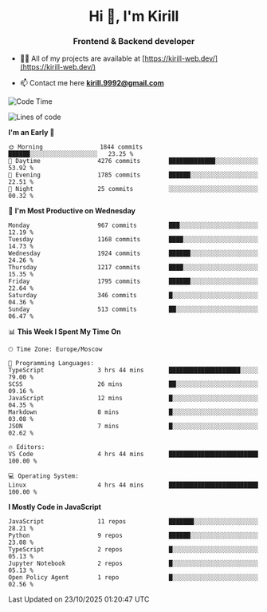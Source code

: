 <h1 align="center">Hi 👋, I'm Kirill</h1>
<h3 align="center">Frontend & Backend developer</h3>

- 👨‍💻 All of my projects are available at [https://kirill-web.dev/](https://kirill-web.dev/)

- 📫 Contact me here **kirill.9992@gmail.com**











<!--START_SECTION:waka-->
![Code Time](http://img.shields.io/badge/Code%20Time-2%2C366%20hrs%2029%20mins-blue)

![Lines of code](https://img.shields.io/badge/From%20Hello%20World%20I%27ve%20Written-5.1%20million%20lines%20of%20code-blue)

**I'm an Early 🐤** 

```text
🌞 Morning                1844 commits        ██████░░░░░░░░░░░░░░░░░░░   23.25 % 
🌆 Daytime                4276 commits        █████████████░░░░░░░░░░░░   53.92 % 
🌃 Evening                1785 commits        ██████░░░░░░░░░░░░░░░░░░░   22.51 % 
🌙 Night                  25 commits          ░░░░░░░░░░░░░░░░░░░░░░░░░   00.32 % 
```
📅 **I'm Most Productive on Wednesday** 

```text
Monday                   967 commits         ███░░░░░░░░░░░░░░░░░░░░░░   12.19 % 
Tuesday                  1168 commits        ████░░░░░░░░░░░░░░░░░░░░░   14.73 % 
Wednesday                1924 commits        ██████░░░░░░░░░░░░░░░░░░░   24.26 % 
Thursday                 1217 commits        ████░░░░░░░░░░░░░░░░░░░░░   15.35 % 
Friday                   1795 commits        ██████░░░░░░░░░░░░░░░░░░░   22.64 % 
Saturday                 346 commits         █░░░░░░░░░░░░░░░░░░░░░░░░   04.36 % 
Sunday                   513 commits         ██░░░░░░░░░░░░░░░░░░░░░░░   06.47 % 
```


📊 **This Week I Spent My Time On** 

```text
🕑︎ Time Zone: Europe/Moscow

💬 Programming Languages: 
TypeScript               3 hrs 44 mins       ████████████████████░░░░░   79.00 % 
SCSS                     26 mins             ██░░░░░░░░░░░░░░░░░░░░░░░   09.16 % 
JavaScript               12 mins             █░░░░░░░░░░░░░░░░░░░░░░░░   04.35 % 
Markdown                 8 mins              █░░░░░░░░░░░░░░░░░░░░░░░░   03.08 % 
JSON                     7 mins              █░░░░░░░░░░░░░░░░░░░░░░░░   02.62 % 

🔥 Editors: 
VS Code                  4 hrs 44 mins       █████████████████████████   100.00 % 

💻 Operating System: 
Linux                    4 hrs 44 mins       █████████████████████████   100.00 % 
```

**I Mostly Code in JavaScript** 

```text
JavaScript               11 repos            ███████░░░░░░░░░░░░░░░░░░   28.21 % 
Python                   9 repos             ██████░░░░░░░░░░░░░░░░░░░   23.08 % 
TypeScript               2 repos             █░░░░░░░░░░░░░░░░░░░░░░░░   05.13 % 
Jupyter Notebook         2 repos             █░░░░░░░░░░░░░░░░░░░░░░░░   05.13 % 
Open Policy Agent        1 repo              █░░░░░░░░░░░░░░░░░░░░░░░░   02.56 % 
```




 Last Updated on 23/10/2025 01:20:47 UTC
<!--END_SECTION:waka-->

